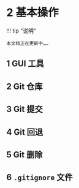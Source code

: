 # 2 基本操作

!!! tip "说明"

    本文档正在更新中……

## 1 GUI 工具

## 2 Git 仓库

## 3 Git 提交

## 4 Git 回退

## 5 Git 删除

## 6 `.gitignore` 文件